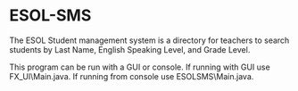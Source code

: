 # ESOL-SMS
The ESOL Student management system is a directory for teachers to search students by Last Name, English Speaking Level, and Grade Level.

This program can be run with a GUI or console.  If running with GUI use FX_UI\Main.java.  If running from console use ESOLSMS\Main.java.
